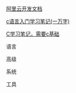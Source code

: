 [阿里云开发文档](https://edu.aliyun.com/course/313633/lesson/6004)

[c语言入门学习笔记(一万字)](https://segmentfault.com/a/1190000015699060)



[C学习笔记，需要c基础](https://www.w3cschool.cn/cstudynotes/jz6c1j6a.html)

语言

高级

系统

工具

